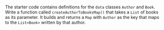 

The starter code contains definitions for the `data` classes `Author` and
`Book`. Write a function called `createAuthorToBooksMap()` that takes a `List`
of books as its parameter. It builds and returns a `Map` with `Author` as the
key that maps to the `List<Book>` written by that author.
